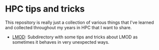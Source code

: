 # HPC tips and tricks

This repository is really just a collection of various things that I've learned and
collected throughout my years in HPC that I want to share.

  * [LMOD](LMOD): Subdirectory with some tips and tricks about LMOD as sometimes it
    behaves in very unexpected ways.

